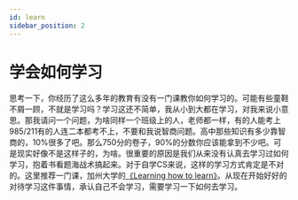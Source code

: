 ```yaml
---
id: learn
sidebar_position: 2
---
```


# 学会如何学习

思考一下，你经历了这么多年的教育有没有一门课教你如何学习的。可能有些童鞋不屑一顾，不就是学习吗？学习这还不简单，我从小到大都在学习，对我来说小意思。那我请问一个问题，为啥同样一个班级上的人，老师都一样，有的人能考上985/211有的人连二本都考不上，不要和我说智商问题。高中那些知识有多少靠智商的，10%很多了吧。那么750分的卷子，90%的分数你应该能拿到不少吧。可是现实好像不是这样子的，为啥。很重要的原因是我们从来没有认真去学习过如何学习，抱着书看题海战术搞起来。对于自学CS来说，这样的学习方式肯定是不对的。这里推荐一门课，加州大学的[《Learning how to learn》](https://www.bilibili.com/video/BV1rx411Z7LV/)。从现在开始好好的对待学习这件事情，承认自己不会学习，需要学习一下如何去学习。